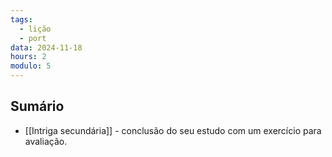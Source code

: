 ```yaml
---
tags:
  - lição
  - port
data: 2024-11-18
hours: 2
modulo: 5
---
```


## Sumário
- [[Intriga secundária]] - conclusão do seu estudo com um exercício para avaliação.